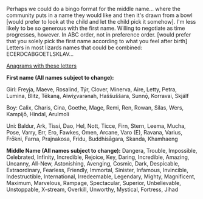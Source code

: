 Perhaps we could do a bingo format for the middle name... where the community puts in a name they would like and then it's drawn from a bowl [would prefer to look at the child and let the child pick it somehow]. 
I'm less likely to be so generous with the first name. Willing to negotiate as time progresses, however. In ABC order, not in preference order. [would prefer that you solely pick the first name according to what you feel after birth]
Letters in most lizards names that could be combined: ECERDCABGOETLSKLAV...

[Anagrams with these letters](https://word.tips/unscramble/ECERDCABGOETLSK?v=v348)

**First name (All names subject to change):**

Girl: Freyja, Maeve, Rosalind, Týr, Clover, Minerva, Aire, Letty, Petra, Lumina, Blitz, Tēkaną, Aiwiχνarənah, Haššuššara, Sunnǭ, Korravai, Skjálf

Boy: Calix, Charis, Cina, Goethe, Mage, Remi, Ren, Rowan, Silas, Wers, Kampijō, Hindal, Arulmoli

Uni: Baldur, Ark, Tissi, Dao, Hel, Nott, Ticce, Firn, Stern, Leema, Mucha, Pose, Varry, Err, Ero, Fawkes, Omen, Arcane, Varo (E), Ravana, Varius, Frōkni, Farna, Prajnakosa, Fridu, Buddhisāgara, Skanda, Khamhaeng

**Middle Name (All names subject to change):**
Dangera, Trouble, Impossible, Celebrated, Infinity, Incredible, Rejoice, Key, Daring, Incredible, Amazing, Uncanny, All-New, Astonishing, Avenging, Cosmic, Dark, Despicable, Extraordinary, Fearless, Friendly, Immortal, Sinister, Infamous, Invincible, Indestructible, International, Irredeemable, Legendary, Mighty, Magnificent, Maximum, Marvelous, Rampage, Spectacular, Superior, Unbelievable, Unstoppable, X-stream, Overkill, Unworthy, Mystical, Fortress, Jihad
